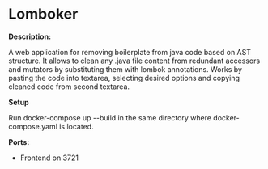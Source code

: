 # Lomboker

**Description:**

A web application for removing boilerplate from java code based on AST structure. 
It allows to clean any .java file content from redundant accessors and mutators by substituting them with lombok annotations. 
Works by pasting the code into textarea, selecting desired options and copying cleaned code from second textarea.

**Setup**

Run docker-compose up --build in the same directory where docker-compose.yaml is located.

**Ports:**

- Frontend on 3721
